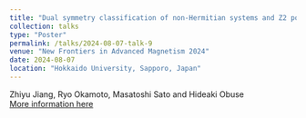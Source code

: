 ```yaml
---
title: "Dual symmetry classification of non-Hermitian systems and Z2 point-gap topology of a nonunitary quantum walk"
collection: talks
type: "Poster"
permalink: /talks/2024-08-07-talk-9
venue: "New Frontiers in Advanced Magnetism 2024"
date: 2024-08-07
location: "Hokkaido University, Sapporo, Japan"
---
```

Zhiyu Jiang, Ryo Okamoto, Masatoshi Sato and Hideaki Obuse  
[More information here](https://nfam.eng.hokudai.ac.jp/)

